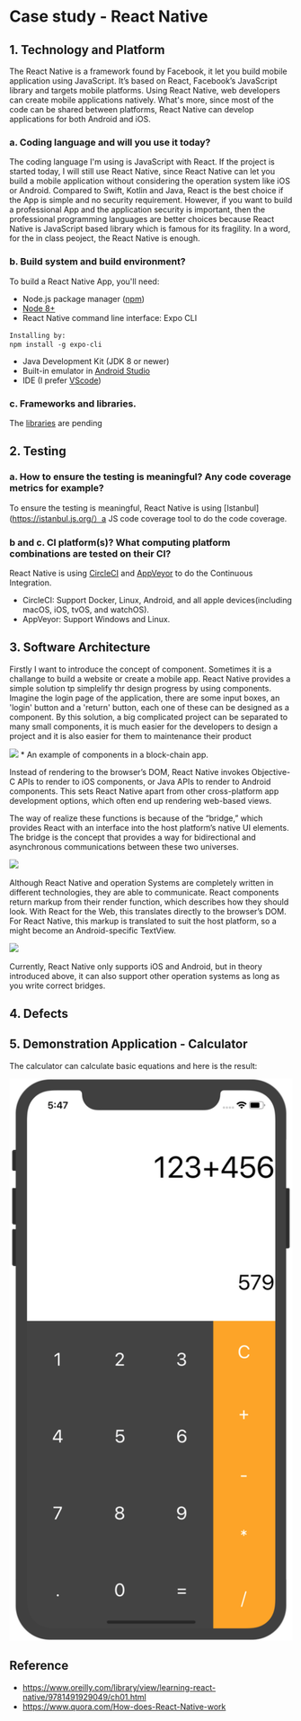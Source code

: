 # Case study - React Native

## 1. Technology and Platform
The React Native is a framework found by Facebook, it let you build mobile application using JavaScript. It’s based on React, Facebook’s JavaScript library and targets mobile platforms. Using React Native, web developers can create mobile applications natively. What's more, since most of the code can be shared between platforms, React Native can develop applications for both Android and iOS.
### a. Coding language and will you use it today?
The coding language I'm using is JavaScript with React. If the project is started today, I will still use React Native, since React Native can let you build a mobile application without considering the operation system like iOS or Android. Compared to Swift, Kotlin and Java, React is the best choice if the App is simple and no security requirement. However, if you want to build a professional App and the application security is important, then the professional programming languages are better choices because React Native is JavaScript based library which is famous for its fragility. In a word, for the in class peoject, the React Native is enough.
### b. Build system and build environment?
To build a React Native App, you'll need:
* Node.js package manager ([npm](https://www.npmjs.com/))
* [Node 8+](https://nodejs.org/en/download/)
* React Native command line interface: Expo CLI
```
Installing by:
npm install -g expo-cli
```
* Java Development Kit (JDK 8 or newer)
* Built-in emulator in [Android Studio](https://developer.android.com/studio/)
* IDE (I prefer [VScode](https://code.visualstudio.com/))
### c. Frameworks and libraries.
The [libraries](https://github.com/facebook/react-native) are pending

## 2. Testing
### a. How to ensure the testing is meaningful? Any code coverage metrics for example?
To ensure the testing is meaningful, React Native is using [Istanbul](https://istanbul.js.org/）a JS code coverage tool to do the code coverage.
### b and c. CI platform(s)? What computing platform combinations are tested on their CI?
React Native is using [CircleCI](https://circleci.com/) and [AppVeyor](https://www.appveyor.com/) to do the Continuous Integration.
* CircleCI: Support Docker, Linux, Android, and all apple devices(including macOS, iOS, tvOS, and watchOS).
* AppVeyor: Support Windows and Linux.

## 3. Software Architecture

Firstly I want to introduce the concept of component. Sometimes it is a challange to build a website or create a mobile app. React Native provides a simple solution tp simplelify thr design progress by using components. Imagine the login page of the application, there are some input boxes, an 'login' button and a 'return' button, each one of these can be designed as a component. By this solution, a big complicated project can be separated to many small components, it is much easier for the developers to design a project and it is also easier for them to maintenance their product

<img src="https://rationalappdev.com/wp-content/uploads/2017/08/Components-1.png" />
* An example of components in a block-chain app.

Instead of rendering to the browser’s DOM, React Native invokes Objective-C APIs to render to iOS components, or Java APIs to render to Android components. This sets React Native apart from other cross-platform app development options, which often end up rendering web-based views.

The way of realize these functions is because of the “bridge,” which provides React with an interface into the host platform’s native UI elements. The bridge is the concept that provides a way for bidirectional and asynchronous communications between these two universes. 

<img src="https://cdn-images-1.medium.com/max/1600/1*JT_Smf1u3fJTBY8ev9WAzg.png" />

Although React Native and operation Systems are completely written in different technologies, they are able to communicate. React components return markup from their render function, which describes how they should look. With React for the Web, this translates directly to the browser’s DOM. For React Native, this markup is translated to suit the host platform, so a <View> might become an Android-specific TextView.
  
<img src="https://cdn-images-1.medium.com/max/800/1*sucxk9LMqW9booBv4f02cg.png" />

Currently, React Native only supports iOS and Android, but in theory introduced above, it can also support other operation systems as long as you write correct bridges.

## 4. Defects

## 5. Demonstration Application - Calculator

The calculator can calculate basic equations and here is the result:

<img src="https://github.com/ec500-software-engineering/case-study-ethanhou99/blob/master/calculator.png" />

## Reference
* https://www.oreilly.com/library/view/learning-react-native/9781491929049/ch01.html
* https://www.quora.com/How-does-React-Native-work

